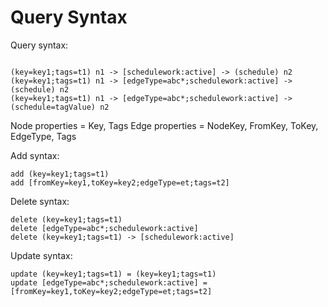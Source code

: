 # Query Syntax

Query syntax:

```

(key=key1;tags=t1) n1 -> [schedulework:active] -> (schedule) n2
(key=key1;tags=t1) n1 -> [edgeType=abc*;schedulework:active] -> (schedule) n2
(key=key1;tags=t1) n1 -> [edgeType=abc*;schedulework:active] -> (schedule=tagValue) n2

```

Node properties = Key, Tags
Edge properties = NodeKey, FromKey, ToKey, EdgeType, Tags


Add syntax:

```
add (key=key1;tags=t1)
add [fromKey=key1,toKey=key2;edgeType=et;tags=t2]
```

Delete syntax:

```
delete (key=key1;tags=t1)
delete [edgeType=abc*;schedulework:active]
delete (key=key1;tags=t1) -> [schedulework:active]
```

Update syntax:

```
update (key=key1;tags=t1) = (key=key1;tags=t1)
update [edgeType=abc*;schedulework:active] = [fromKey=key1,toKey=key2;edgeType=et;tags=t2]
```
